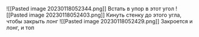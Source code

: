 ![[Pasted image 20230118052344.png]]
Встать в упор в этот угол
![[Pasted image 20230118052403.png]]
Кинуть стенку до этого угла, чтобы закрыть лонг
![[Pasted image 20230118052429.png]]
Закроется и лонг, и топ
